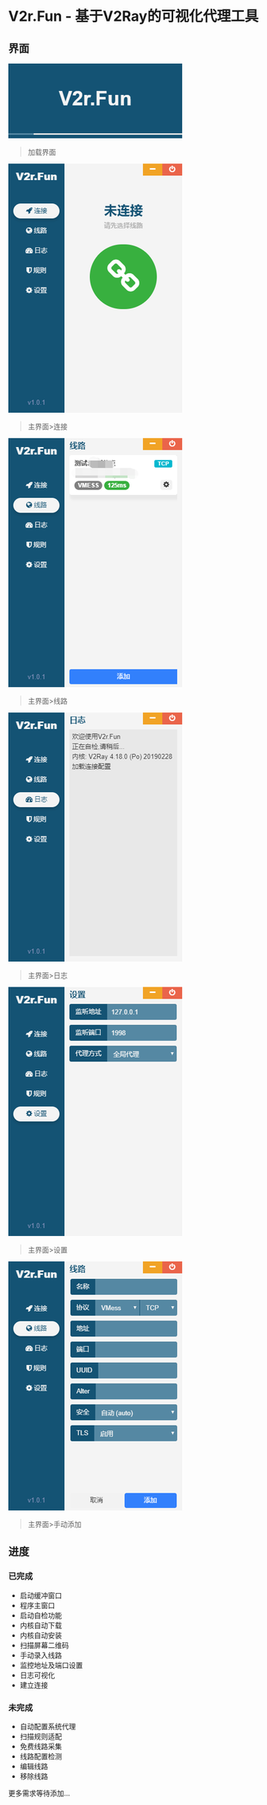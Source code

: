 # V2r.Fun - 基于V2Ray的可视化代理工具

## 界面

![](https://github.com/skai-zhang/V2R.Fun/blob/master/ui-1.png?raw=true)
> 加载界面

![](https://github.com/skai-zhang/V2R.Fun/blob/master/ui-2.png?raw=true)
> 主界面>连接

![](https://github.com/skai-zhang/V2R.Fun/blob/master/ui-3.png?raw=true)
> 主界面>线路

![](https://github.com/skai-zhang/V2R.Fun/blob/master/ui-4.png?raw=true)
> 主界面>日志

![](https://github.com/skai-zhang/V2R.Fun/blob/master/ui-5.png?raw=true)
> 主界面>设置

![](https://github.com/skai-zhang/V2R.Fun/blob/master/ui-6.png?raw=true)
> 主界面>手动添加

## 进度

### 已完成

* 启动缓冲窗口
* 程序主窗口
* 启动自检功能
* 内核自动下载
* 内核自动安装
* 扫描屏幕二维码
* 手动录入线路
* 监控地址及端口设置
* 日志可视化
* 建立连接

### 未完成

* 自动配置系统代理
* 扫描规则适配
* 免费线路采集
* 线路配置检测
* 编辑线路
* 移除线路

更多需求等待添加...
